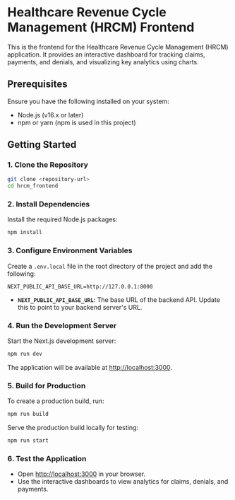 # Healthcare Revenue Cycle Management (HRCM) Frontend

This is the frontend for the Healthcare Revenue Cycle Management (HRCM) application. It provides an interactive dashboard for tracking claims, payments, and denials, and visualizing key analytics using charts.

## Prerequisites

Ensure you have the following installed on your system:

- Node.js (v16.x or later)
- npm or yarn (npm is used in this project)

## Getting Started

### 1. Clone the Repository

```bash
git clone <repository-url>
cd hrcm_frontend
```

### 2. Install Dependencies

Install the required Node.js packages:

```bash
npm install
```

### 3. Configure Environment Variables

Create a `.env.local` file in the root directory of the project and add the following:

```env
NEXT_PUBLIC_API_BASE_URL=http://127.0.0.1:8000
```

- **`NEXT_PUBLIC_API_BASE_URL`**: The base URL of the backend API. Update this to point to your backend server's URL.

### 4. Run the Development Server

Start the Next.js development server:

```bash
npm run dev
```

The application will be available at [http://localhost:3000](http://localhost:3000).

### 5. Build for Production

To create a production build, run:

```bash
npm run build
```

Serve the production build locally for testing:

```bash
npm run start
```

### 6. Test the Application

- Open [http://localhost:3000](http://localhost:3000) in your browser.
- Use the interactive dashboards to view analytics for claims, denials, and payments.


